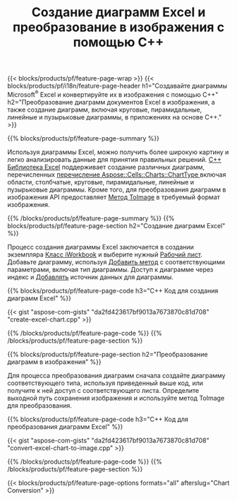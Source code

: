 ﻿---
title: Создание диаграмм Excel и преобразование в изображения с помощью C++
url: /ru/cpp/chart/
description: Исходный код C++ для рисования и преобразования диаграммы или диаграммы в Microsoft Excel с использованием библиотеки C++
---
{{< blocks/products/pf/feature-page-wrap >}}
{{< blocks/products/pf/i18n/feature-page-header h1="Создавайте диаграммы Microsoft<sup>&reg;</sup> Excel и конвертируйте их в изображения с помощью C++" h2="Преобразование диаграмм документов Excel в изображения, а также создание диаграмм, включая круговые, пирамидальные, линейные и пузырьковые диаграммы, в приложениях на основе C++." >}}

{{% blocks/products/pf/feature-page-summary %}}

Используя диаграммы Excel, можно получить более широкую картину и легко анализировать данные для принятия правильных решений. [C++ Библиотека Excel](/cells/cpp/) поддерживает создание различных диаграмм, перечисленных [перечисление Aspose::Cells::Charts::ChartType
](https://apireference.aspose.com/cells/cpp/namespace/aspose.cells.charts#a2f17e69bcefc754569019185d0621b70) включая области, столбчатые, круговые, пирамидальные, линейные и пузырьковые диаграммы. Кроме того, для преобразования диаграмм в изображения API предоставляет [Метод ToImage](https://apireference.aspose.com/cells/cpp/class/aspose.cells.charts.i_sparkline#a28d76dd585c48366e1657f2982722ddb) в требуемый формат изображения.

{{% /blocks/products/pf/feature-page-summary %}}
{{% blocks/products/pf/feature-page-section h2="Создание диаграмм Excel" %}}

Процесс создания диаграммы Excel заключается в создании экземпляра [Класс iWorkbook](https://apireference.aspose.com/cells/cpp/class/aspose.cells.i_workbook) и выберите нужный [Рабочий лист](https://apireference.aspose.com/cells/cpp/class/aspose.cells.i_worksheet_collection#a5574d624796043233420d0e0459ccc43). Добавьте диаграмму, используя [Добавить метод](https://apireference.aspose.com/cells/cpp/class/aspose.cells.charts.i_chart_collection#ab7e8cce835c251a4682605299a6aa068) с соответствующими параметрами, включая тип диаграммы. Доступ к диаграмме через индекс и [Добавлять](https://apireference.aspose.com/cells/cpp/class/aspose.cells.charts.i_series_collection#a8f4dc4d883f32f65b1fb673e2aa7862f) источник данных для диаграммы.

{{% blocks/products/pf/feature-page-code h3="C++ Код для создания диаграмм Excel" %}}

{{< gist "aspose-com-gists" "da2fd423617bf9013a7673870c81d708" "create-excel-chart.cpp" >}}

{{% /blocks/products/pf/feature-page-code %}}
{{% /blocks/products/pf/feature-page-section %}}

{{% blocks/products/pf/feature-page-section h2="Преобразование диаграмм в изображения" %}}


Для процесса преобразования диаграмм сначала создайте диаграмму соответствующего типа, используя приведенный выше код, или получите к ней доступ с соответствующего листа. Определите выходной путь сохранения изображения и используйте метод ToImage для преобразования.

 
{{% blocks/products/pf/feature-page-code h3="C++ Код для преобразования диаграмм Excel" %}}

{{< gist "aspose-com-gists" "da2fd423617bf9013a7673870c81d708" "convert-excel-chart-to-image.cpp" >}}

{{% /blocks/products/pf/feature-page-code %}}
{{% /blocks/products/pf/feature-page-section %}}

{{< blocks/products/pf/feature-page-options formats="all" afterslug="Chart Conversion" >}}